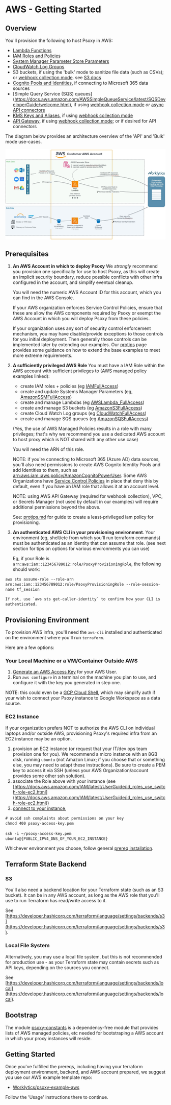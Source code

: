 # AWS - Getting Started

## Overview

You'll provision the following to host Psoxy in AWS:

- [Lambda Functions](https://docs.aws.amazon.com/lambda/latest/dg/welcome.html)
- [IAM Roles and Policies](https://docs.aws.amazon.com/IAM/latest/UserGuide/introduction.html)
- [System Manager Parameter Store Parameters](https://docs.aws.amazon.com/systems-manager/latest/userguide/systems-manager-parameter-store.html)
- [CloudWatch Log Groups](https://docs.aws.amazon.com/AmazonCloudWatch/latest/monitoring/WhatIsCloudWatch.html)
- S3 buckets, if using the 'bulk' mode to sanitize file data (such as CSVs); or [webhook collection mode](../development/alpha-features/webhook-collectors.md). see [S3 docs](https://docs.aws.amazon.com/AmazonS3/latest/userguide/Welcome.html)
- [Cognito Pools and Identities](https://docs.aws.amazon.com/cognito/latest/developerguide/cognito-identity.html), if connecting to Microsoft 365 data sources
- [Simple Query Service (SQS) queues] (https://docs.aws.amazon.com/AWSSimpleQueueService/latest/SQSDeveloperGuide/welcome.html), if using [webhook collection mode](../development/alpha-features/webhook-collectors.md) *or* [async API connectors](../configuration/async-api-data.md)
- [KMS Keys and Aliases](https://docs.aws.amazon.com/kms/latest/developerguide/overview.html), if using [webhook collection mode](../../docs/development/alpha-features/webhook-collectors.md)
- [API Gateway](https://docs.aws.amazon.com/apigateway/latest/developerguide/welcome.html), if using [webhook collection mode](../../docs/development/alpha-features/webhook-collectors.md); or if desired for API connectors

The diagram below provides an architecture overview of the 'API' and 'Bulk' mode use-cases.

![AWS Arch Diagram](aws-arch-diagram.jpg)

## Prerequisites

1. **An AWS Account in which to deploy Psoxy** We _strongly_ recommend you provision one specifically for use to host Psoxy, as this will create an implicit security boundary, reduce possible conflicts with other infra configured in the account, and simplify eventual cleanup.

   You will need the numeric AWS Account ID for this account, which you can find in the AWS Console.

   If your AWS organization enforces Service Control Policies, ensure that these are allow the AWS components required by Psoxy or exempt the AWS Account in which you will deploy Psoxy from these policies.

   If your organization uses any sort of security control enforcement mechanism, you may have disable/provide exceptions to those controls for you initial deployment. Then generally those controls can be implemented later by extending our examples. Our [protips](protips.md) page provides some guidance on how to extend the base examples to meet more extreme requirements.

2. **A sufficiently privileged AWS Role** You must have a IAM Role within the AWS account with sufficient privileges to (AWS managed policy examples linked):

   - create IAM roles + policies (eg [IAMFullAccess](https://us-east-1.console.aws.amazon.com/iam/home?region=us-east-1#/policies/arn:aws:iam::aws:policy/IAMFullAccess$serviceLevelSummary))
   - create and update Systems Manager Parameters (eg, [AmazonSSMFullAccess](https://us-east-1.console.aws.amazon.com/iam/home?region=us-east-1#/policies/arn:aws:iam::aws:policy/AmazonSSMFullAccess$serviceLevelSummary))
   - create and manage Lambdas (eg [AWSLambda_FullAccess](https://us-east-1.console.aws.amazon.com/iam/home?region=us-east-1#/policies/arn:aws:iam::aws:policy/AWSLambda_FullAccess$serviceLevelSummary))
   - create and manage S3 buckets (eg [AmazonS3FullAccess](https://us-east-1.console.aws.amazon.com/iam/home?region=us-east-1#/policies/arn:aws:iam::aws:policy/AmazonS3FullAccess$serviceLevelSummary))
   - create Cloud Watch Log groups (eg [CloudWatchFullAccess](https://us-east-1.console.aws.amazon.com/iam/home?region=us-east-1#/policies/arn:aws:iam::aws:policy/CloudWatchFullAccess$serviceLevelSummary))
   - create and manage SQS queues (eg [AmazonSQSFullAccess](https://us-east-1.console.aws.amazon.com/iam/home?region=us-east-1#/policies/arn:aws:iam::aws:policy/AmazonSQSFullAccess$serviceLevelSummary))

   (Yes, the use of AWS Managed Policies results in a role with many privileges; that's why we recommend you use a dedicated AWS account to host proxy which is NOT shared with any other use case)

   You will need the ARN of this role.

   NOTE: if you're connecting to Microsoft 365 (Azure AD) data sources, you'll also need permissions to create AWS Cognito Identity Pools and add Identities to them, such as [arn:aws:iam::aws:policy/AmazonCognitoPowerUser](https://us-east-1.console.aws.amazon.com/iam/home?region=us-east-1#/policies/arn:aws:iam::aws:policy/AmazonCognitoPowerUser$serviceLevelSummary). Some AWS Organizations have [Service Control Policies](https://docs.aws.amazon.com/organizations/latest/userguide/orgs_manage_policies_scps.html) in place that deny this by default, even if you have an IAM role that allows it at an account level.

   NOTE: using AWS API Gateway (required for webhook collection), VPC, or Secrets Manager (not used by default in our examples) will require additional permissions beyond the above.

   See: [protips.md](protips.md) for guide to create a least-privileged iam policy for provisioning.

3. **An authenticated AWS CLI in your provisioning environment**. Your environment (eg, shell/etc from which you'll run terraform commands) must be authenticated as an identity that can assume that role. (see next section for tips on options for various environments you can use)

   Eg, if your Role is `arn:aws:iam::123456789012:role/PsoxyProvisioningRole`, the following should work:

```shell
aws sts assume-role --role-arn arn:aws:iam::123456789012:role/PsoxyProvisioningRole --role-session-name tf_session
```

    If not, use `aws sts get-caller-identity` to confirm how your CLI is authenticated.

## Provisioning Environment

To provision AWS infra, you'll need the `aws-cli` installed and authenticated on the environment where you'll run `terraform`.

Here are a few options:

### Your Local Machine or a VM/Container Outside AWS

1. [Generate an AWS Access Key](https://docs.aws.amazon.com/IAM/latest/UserGuide/id_credentials_access-keys.html) for your AWS User.
2. Run `aws configure` in a terminal on the machine you plan to use, and configure it with the key you generated in step one.

NOTE: this could even be a [GCP Cloud Shell](https://cloud.google.com/shell), which may simplify auth if your wish to connect your Psoxy instance to Google Workspace as a data source.

### EC2 Instance

If your organization prefers NOT to authorize the AWS CLI on individual laptops and/or outside AWS, provisioning Psoxy's required infra from an EC2 instance may be an option.

1. provision an EC2 instance (or request that your IT/dev ops team provision one for you). We recommend a micro instance with an 8GB disk, running `ubuntu` (not Amazon Linux; if you choose that or something else, you may need to adapt these instructions). Be sure to create a PEM key to access it via SSH (unless your AWS Organization/account provides some other ssh solution).
2. associate the Role above with your instance (see [https://docs.aws.amazon.com/IAM/latest/UserGuide/id_roles_use_switch-role-ec2.html](https://docs.aws.amazon.com/IAM/latest/UserGuide/id_roles_use_switch-role-ec2.html))
3. [connect to your instance](https://docs.aws.amazon.com/AWSEC2/latest/UserGuide/AccessingInstances.html?icmpid=docs_ec2_console),

```shell
# avoid ssh complaints about permissions on your key
chmod 400 psoxy-access-key.pem

ssh -i ~/psoxy-access-key.pem ubuntu@{PUBLIC_IPV4_DNS_OF_YOUR_EC2_INSTANCE}
```

Whichever environment you choose, follow general [prereq installation](../prereqs-ubuntu.md).

## Terraform State Backend

### S3

You'll also need a backend location for your Terraform state (such as an S3 bucket). It can be in any AWS account, as long as the AWS role that you'll use to run Terraform has read/write access to it.

See [https://developer.hashicorp.com/terraform/language/settings/backends/s3](https://developer.hashicorp.com/terraform/language/settings/backends/s3).

### Local File System

Alternatively, you may use a local file system, but this is not recommended for production use - as your Terraform state may contain secrets such as API keys, depending on the sources you connect.

See [https://developer.hashicorp.com/terraform/language/settings/backends/local](https://developer.hashicorp.com/terraform/language/settings/backends/local).

## Bootstrap

The module [psoxy-constants](../../infra/modules/psoxy-constants/) is a dependency-free module that provides lists of AWS managed policies, etc needed for bootstraping a AWS account in which your proxy instances will reside.

## Getting Started

Once you've fulfilled the prereqs, including having your terraform deployment environment, backend, and AWS account prepared, we suggest you use our AWS example template repo:

- [Worklytics/psoxy-example-aws](https://github.com/Worklytics/psoxy-example-aws)

Follow the 'Usage' instructions there to continue.
